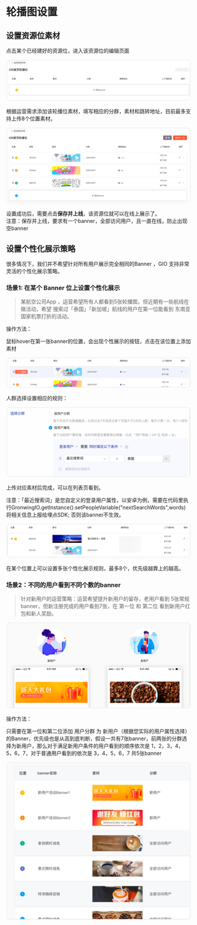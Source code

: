 # 轮播图设置

## 设置资源位素材

点击某个已经建好的资源位，进入该资源位的编辑页面

![](../../.gitbook/assets/xin-jian-di-yi-zhang%20%281%29.png)

根据运营需求添加该轮播位素材，填写相应的分群，素材和跳转地址，目前最多支持上传8个位置素材。

![](../../.gitbook/assets/lun-bo-wei-bian-ji.png)

设置成功后，需要点击**保存并上线**，该资源位就可以在线上展示了。  
注意：保存并上线，要求有一个banner，全部访问用户，且一直在线，防止出现空banner

## 设置个性化展示策略

很多情况下，我们并不希望针对所有用户展示完全相同的Banner ，GIO 支持非常灵活的个性化展示策略。

### 场景1: 在某个 Banner 位上设置个性化展示

> 某航空公司App ，运营希望所有人都看到5张轮播图，但近期有一些航线在做活动，希望 搜索过「泰国」「新加坡」航线的用户在第一位能看到 东南亚国家机票打折的活动。

操作方法：

鼠标hover在第一张banner的位置，会出现个性展示的按钮，点击在该位置上添加素材

![](../../.gitbook/assets/ge-xing-zhan-shi.png)

人群选择设置相应的规则：

![](../../.gitbook/assets/yong-hu-shu-xing%20%281%29.png)

上传对应素材后完成，可以在列表页看到。

注意：「最近搜索词」是您自定义的登录用户属性，以安卓为例，需要在代码里执行GronwingIO.getInstance\(\).setPeopleVariable\("nextSearchWords",words\) 将相关信息上报给埋点SDK; 否则该banner不生效。

![](../../.gitbook/assets/ge-xing-zhan-shi-yi-tian-jia.png)

在某个位置上可以设置多张个性化展示规则，最多8个，优先级越靠上的越高。

### 场景2：不同的用户看到不同个数的banner

> 针对新用户的运营策略：运营希望提升新用户的留存，老用户看到 5张常规banner，但新注册完成的用户看到7张，在 第一位 和 第二位 看到新用户红包和新人奖励。

![](../../.gitbook/assets/dui-bi.png)

操作方法：

只需要在第一位和第二位添加 用户分群 为 新用户（根据您实际的用户属性选择）的Banner，优先级也是从高到底判断，假设一共有7张banner，前两张的分群选择为新用户，那么对于满足新用户条件的用户看到的顺序依次是 1，2，3，4，5，6，7，对于普通用户看到的依次是 3，4，5，6，7 共5张banner

![](../../.gitbook/assets/bian-ji-wan-cheng.png)





